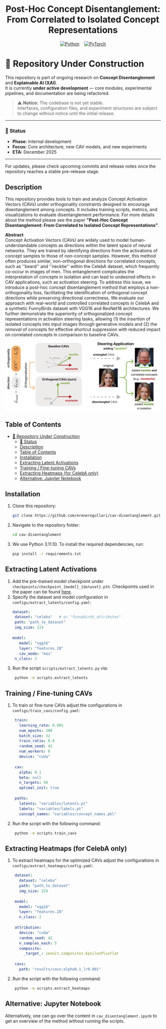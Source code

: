 <div align="center">
<h1>Post-Hoc Concept Disentanglement: From Correlated to Isolated Concept Representations</h1>

[![Python](https://img.shields.io/badge/python-3.10-blue)](https://www.python.org/) &nbsp;&nbsp; [![PyTorch](https://img.shields.io/badge/PyTorch-2.9-brightgreen)](https://pytorch.org/)
</div>

# 🧩 Repository Under Construction

This repository is part of ongoing research on **Concept Disentanglement** and **Explainable AI (XAI)**.  
It is currently **under active development** — core modules, experimental pipelines, and documentation are being refactored.

> ⚠️ **Notice:** The codebase is not yet stable.  
> Interfaces, configuration files, and experiment structures are subject to change without notice until the initial release.

---

### 📅 Status
- **Phase:** Internal development  
- **Focus:** Core architecture, new CAV models, and new experiments 
- **ETA:** December 2025  

---

For updates, please check upcoming commits and release notes once the repository reaches a stable pre-release stage.

## Description
This repository provides tools to train and analyze Concept Activation Vectors (CAVs) under orthogonality constraints designed to encourage disentanglement among concepts. It includes training scripts, metrics, and visualizations to evaluate disentanglement performance. For more details about the method please see the paper **"Post-Hoc Concept Disentanglement: From Correlated to Isolated Concept Representations"**. 

**Abstract**<br>
Concept Activation Vectors (CAVs) are widely used to model human-understandable concepts as directions within the latent space of neural networks. They are trained by identifying directions from the activations of concept samples to those of non-concept samples. However, this method often produces similar, non-orthogonal directions for correlated concepts, such as ''beard'' and ''necktie'' within the CelebA dataset, which frequently co-occur in images of men. This entanglement complicates the interpretation of concepts in isolation and can lead to undesired effects in CAV applications, such as activation steering.
To address this issue, we introduce a post-hoc concept disentanglement method that employs a non-orthogonality loss, facilitating the identification of orthogonal concept directions while preserving directional correctness. We evaluate our approach with real-world and controlled correlated concepts in CelebA and a synthetic FunnyBirds dataset with VGG16 and ResNet18 architectures. We further demonstrate the superiority of orthogonalized concept representations in activation steering tasks, allowing (1) the *insertion* of isolated concepts into input images through generative models and (2) the  *removal* of concepts for effective shortcut suppression with reduced impact on correlated concepts in comparison to baseline CAVs.

![Main Figure](media/main_figure.png "Main Figure")

## Table of Contents
- [🧩 Repository Under Construction](#-repository-under-construction)
    - [📅 Status](#-status)
  - [Description](#description)
  - [Table of Contents](#table-of-contents)
  - [Installation](#installation)
  - [Extracting Latent Activations](#extracting-latent-activations)
  - [Training / Fine-tuning CAVs](#training--fine-tuning-cavs)
  - [Extracting Heatmaps (for CelebA only)](#extracting-heatmaps-for-celeba-only)
  - [Alternative: Jupyter Notebook](#alternative-jupyter-notebook)

## Installation
1. Clone this repository:
   ```bash
   git clone https://github.com/erenerogullari/cav-disentanglement.git
   ```

2. Navigate to the repository folder:
   ```bash
   cd cav-disentanglement
   ```

3. We use Python 3.11.10. To install the required dependencies, run:
   ```bash
   pip install -r requirements.txt
   ```


## Extracting Latent Activations
1. Add the pre-trained model checkpoint under `checkpoints/checkpoint_{model}_{dataset}.pth`. Checkpoints used in the paper can be found [here](https://drive.google.com/drive/folders/1Vv_Dq-1hDcYl-A-TuXNH8jRDKe9-BR-k?usp=sharing).
2. Specify the dataset and model configuration in `configs/extract_latents/config.yaml`:
   ```yaml
   dataset:
    dataset: "celeba"   # or "funnybirds_attributes"
    path: "path_to_dataset"
    img_size: 224

   model:
      model: "vgg16"
      layer: "features.28"
      cav_mode: "max"
    n_class: 2
   ```
3. Run the script `scripts/extract_latents.py` via:
   ```bash
    python -m scripts.extract_latents
   ```

## Training / Fine-tuning CAVs
1. To train or fine-tune CAVs adjust the configurations in `configs/train_cavs/config.yaml`:
   ```yaml
    train:
      learning_rate: 0.001
      num_epochs: 200
      batch_size: 32
      train_ratio: 0.9
      random_seed: 42
      num_workers: 0
      device: "cuda"

    cav:
      alpha: 0.1
      beta: null            
      n_targets: 50     
      optimal_init: true

    paths:
      latents: "variables/latents.pt"
      labels: "variables/labels.pt"
      concept_names: "variables/concept_names.pkl"
   ```
2. Run the script with the following command:
   ```bash
    python -m scripts.train_cavs 
   ```

## Extracting Heatmaps (for CelebA only)
1. To extract heatmaps for the optimized CAVs adjust the configurations in `configs/extract_heatmaps/config.yaml`:
   ```yaml
    dataset:
      dataset: "celeba"
      path: "path_to_dataset"
      img_size: 224

    model:
      model: "vgg16"
      layer: "features.28"
      n_class: 2

    attribution:
      device: "cuda"
      random_seed: 42
      n_samples_each: 5
      composite:
        _target_: zennit.composites.EpsilonPlusFlat

    cavs:
      path: "results/cavs:alpha0.1_lr0.001"
   ```
2. Run the script with the following command:
   ```bash
    python -m scripts.extract_heatmaps
   ```

## Alternative: Jupyter Notebook
Alternatively, one can go over the content in `cav_disentanglement.ipynb` to get an overview of the method without running the scripts.